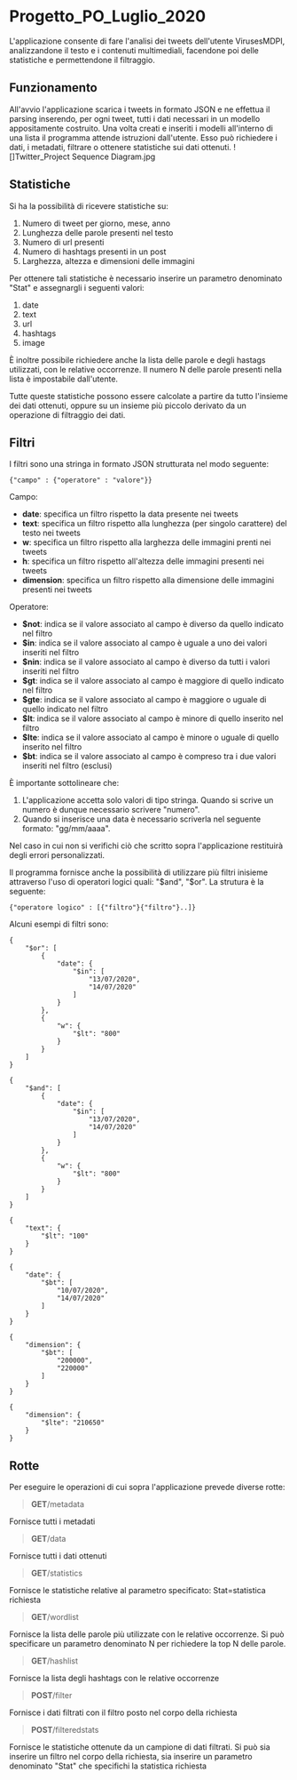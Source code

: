 # Progetto_PO_Luglio_2020
L'applicazione consente di fare l'analisi dei tweets dell'utente VirusesMDPI, analizzandone il testo e i contenuti multimediali, facendone poi delle statistiche e permettendone il filtraggio. 
## Funzionamento
All'avvio l'applicazione scarica i tweets in formato JSON e ne effettua il parsing inserendo, per ogni tweet, tutti i dati necessari in un modello appositamente costruito.
Una volta creati e inseriti i modelli all'interno di una lista il programma attende istruzioni dall'utente. Esso può richiedere i dati, i metadati, filtrare o ottenere statistiche sui dati ottenuti.
![]Twitter_Project Sequence Diagram.jpg
## Statistiche
Si ha la possibilità di ricevere statistiche su:

1) Numero di tweet per giorno, mese, anno
2) Lunghezza delle parole presenti nel testo
3) Numero di url presenti
4) Numero di hashtags presenti in un post
5) Larghezza, altezza e dimensioni delle immagini

Per ottenere tali statistiche è necessario inserire un parametro denominato "Stat" e assegnargli i seguenti valori:

1) date
2) text
3) url
4) hashtags
5) image

È inoltre possibile richiedere anche la lista delle parole e degli hastags utilizzati, con le relative occorrenze. Il numero N delle parole presenti nella lista è impostabile dall'utente.

Tutte queste statistiche possono essere calcolate a partire da tutto l'insieme dei dati ottenuti, oppure su un insieme più piccolo derivato da un operazione di filtraggio dei dati.
## Filtri
I filtri sono una stringa in formato JSON strutturata nel modo seguente:
```
{"campo" : {"operatore" : "valore"}}
```
Campo:
- **date**: specifica un filtro rispetto la data presente nei tweets
- **text**: specifica un filtro rispetto alla lunghezza (per singolo carattere) del testo nei tweets
- **w**: specifica un filtro rispetto alla larghezza delle immagini prenti nei tweets
- **h**: specifica un filtro rispetto all'altezza delle immagini presenti nei tweets
- **dimension**: specifica un filtro rispetto alla dimensione delle immagini presenti nei tweets

Operatore:
- **$not**: indica se il valore associato al campo è diverso da quello indicato nel filtro
- **$in**: indica se il valore associato al campo è uguale a uno dei valori inseriti nel filtro
- **$nin**: indica se il valore associato al campo è diverso da tutti i valori inseriti nel filtro
- **$gt**: indica se il valore associato al campo è maggiore di quello indicato nel filtro
- **$gte**: indica se il valore associato al campo è maggiore o uguale di quello indicato nel filtro
- **$lt**: indica se il valore associato al campo è minore di quello inserito nel filtro
- **$lte**: indica se il valore associato al campo è minore o uguale di quello inserito nel filtro
- **$bt**: indica se il valore associato al campo è compreso tra i due valori inseriti nel filtro (esclusi)

È importante sottolineare che:
1) L'applicazione accetta solo valori di tipo stringa. Quando si scrive un numero è dunque necessario scrivere "numero".
2) Quando si inserisce una data è necessario scriverla nel seguente formato: "gg/mm/aaaa".

Nel caso in cui non si verifichi ciò che scritto sopra l'applicazione restituirà degli errori personalizzati. 

Il programma fornisce anche la possibilità di utilizzare più filtri inisieme attraverso l'uso di operatori logici quali: "$and", "$or". La strutura è la seguente:
```
{"operatore logico" : [{"filtro"}{"filtro"}..]}
```
Alcuni esempi di filtri sono:
```
{
    "$or": [
        {
            "date": {
                "$in": [
                    "13/07/2020",
                    "14/07/2020"
                ]
            }
        },
        {
            "w": {
                "$lt": "800"
            }
        }
    ]
}

{
    "$and": [
        {
            "date": {
                "$in": [
                    "13/07/2020",
                    "14/07/2020"
                ]
            }
        },
        {
            "w": {
                "$lt": "800"
            }
        }
    ]
}

{
    "text": {
        "$lt": "100"
    }
}

{
    "date": {
        "$bt": [
            "10/07/2020",
            "14/07/2020"
        ]
    }
}

{
    "dimension": {
        "$bt": [
            "200000",
            "220000"
        ]
    }
}

{
    "dimension": {
        "$lte": "210650"
    }
}
```
## Rotte
Per eseguire le operazioni di cui sopra l'applicazione prevede diverse rotte:
> **GET**/metadata

Fornisce tutti i metadati
> **GET**/data

Fornisce tutti i dati ottenuti
> **GET**/statistics

Fornisce le statistiche relative al parametro specificato: Stat=statistica richiesta
> **GET**/wordlist

Fornisce la lista delle parole più utilizzate con le relative occorrenze. Si può specificare un parametro denominato N per richiedere la top N delle parole.
> **GET**/hashlist
  
Fornisce la lista degli hashtags con le relative occorrenze
> **POST**/filter

Fornisce i dati filtrati con il filtro posto nel corpo della richiesta
> **POST**/filteredstats

Fornisce le statistiche ottenute da un campione di dati filtrati. Si può sia inserire un filtro nel corpo della richiesta, sia inserire un parametro denominato "Stat" che specifichi la statistica richiesta




